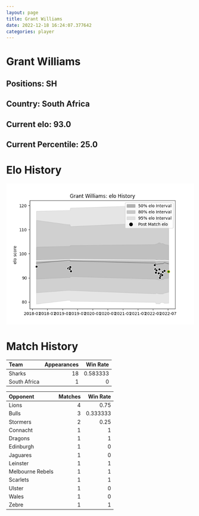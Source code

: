 ```yaml
---  
layout: page  
title: Grant Williams  
date: 2022-12-18 16:24:07.377642  
categories: player  
---
```

# Grant Williams

## Positions: SH

## Country: South Africa

## Current elo: 93.0

## Current Percentile: 25.0

# Elo History


![elo history](history_GrantWilliams.png)
# Match History


| Team         |   Appearances |   Win Rate |
|:-------------|--------------:|-----------:|
| Sharks       |            18 |   0.583333 |
| South Africa |             1 |   0        |

| Opponent         |   Matches |   Win Rate |
|:-----------------|----------:|-----------:|
| Lions            |         4 |   0.75     |
| Bulls            |         3 |   0.333333 |
| Stormers         |         2 |   0.25     |
| Connacht         |         1 |   1        |
| Dragons          |         1 |   1        |
| Edinburgh        |         1 |   0        |
| Jaguares         |         1 |   0        |
| Leinster         |         1 |   1        |
| Melbourne Rebels |         1 |   1        |
| Scarlets         |         1 |   1        |
| Ulster           |         1 |   0        |
| Wales            |         1 |   0        |
| Zebre            |         1 |   1        |